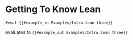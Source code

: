 # Getting To Know Lean

```Lean
#eval {{#example_in Examples/Intro.lean three}}
```
evaluates to `{{#example_out Examples/Intro.lean three}}`

